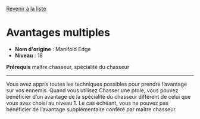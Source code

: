 [Revenir à la liste](..)

# Avantages multiples

 * **Nom d'origine** : Manifold Edge
 * **Niveau** : 18


<p><strong>Prérequis</strong> maître chasseur, spécialité du chasseur</p>
<hr>
<p>Vous avez appris toutes les techniques possibles pour prendre l’avantage sur vos ennemis. Quand vous utilisez Chasser une proie, vous pouvez bénéficier d’un avantage de la spécialité du chasseur différent de celui que vous avez choisi au niveau 1. Le cas échéant, vous ne pouvez pas bénéficier de l’avantage supplémentaire conféré par maître chasseur.</p>